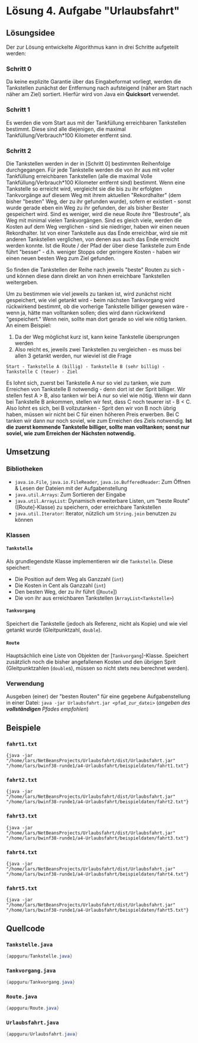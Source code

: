 # Lösung 4. Aufgabe "Urlaubsfahrt"

## Lösungsidee

Der zur Lösung entwickelte Algorithmus kann in drei Schritte aufgeteilt werden: 

### Schritt 0

Da keine explizite Garantie über das Eingabeformat vorliegt, werden die Tankstellen zunächst der Entfernung nach aufsteigend (näher am Start nach näher am Ziel) sortiert. Hierfür wird von Java ein **Quicksort** verwendet.

### Schritt 1

Es werden die vom Start aus mit der Tankfüllung erreichbaren Tankstellen bestimmt. Diese sind alle diejenigen, die maximal Tankfüllung/Verbrauch*100 Kilometer entfernt sind.

### Schritt 2

Die Tankstellen werden in der in [Schritt 0] bestimmten Reihenfolge durchgegangen. Für jede Tankstelle werden die von ihr aus mit voller Tankfüllung erreichbaren Tankstellen (alle die maximal Volle Tankfüllung/Verbrauch*100 Kilometer entfernt sind) bestimmt. Wenn eine Tankstelle so erreicht wird, vergleicht sie die bis zu ihr erfolgten Tankvorgänge auf diesem Weg mit ihrem aktuellen "Rekordhalter" (dem bisher "besten" Weg, der zu ihr gefunden wurde), sofern er existiert - sonst wurde gerade eben ein Weg zu ihr gefunden, der als bisher Bester gespeichert wird. Sind es weniger, wird die neue Route ihre "Bestroute", als Weg mit minimal vielen Tankvorgängen. Sind es gleich viele, werden die Kosten auf dem Weg verglichen - sind sie niedriger, haben wir einen neuen Rekordhalter.
Ist von einer Tankstelle aus das Ende erreichbar, wird sie mit anderen Tankstellen verglichen, von denen aus auch das Ende erreicht werden konnte. Ist die Route / der Pfad der über diese Tankstelle zum Ende führt "besser" - d.h. weniger Stopps oder geringere Kosten - haben wir einen neuen besten Weg zum Ziel gefunden.

So finden die Tankstellen der Reihe nach jeweils "beste" Routen zu sich - und können diese dann direkt an von ihnen erreichbare Tankstellen weitergeben.

Um zu bestimmen wie viel jeweils zu tanken ist, wird zunächst nicht gespeichert, wie viel getankt wird - beim nächsten Tankvorgang wird rückwirkend bestimmt, ob die vorherige Tankstelle billiger gewesen wäre - wenn ja, hätte man volltanken sollen; dies wird dann rückwirkend "gespeichert." Wenn nein, sollte man dort gerade so viel wie nötig tanken. An einem Beispiel:

1. Da der Weg möglichst kurz ist, kann keine Tankstelle übersprungen werden
2. Also reicht es, jeweils zwei Tankstellen zu vergleichen - es muss bei allen 3 getankt werden, nur wieviel ist die Frage
```
Start - Tankstelle A (billig) - Tankstelle B (sehr billig) - Tankstelle C (teuer) - Ziel
```
Es lohnt sich, zuerst bei Tankstelle A nur so viel zu tanken, wie zum Erreichen von Tankstelle B notwendig - denn dort ist der Sprit billiger. Wir stellen fest A > B, also tanken wir bei A nur so viel wie nötig. Wenn wir dann bei Tankstelle B ankommen, stellen wir fest, dass C noch teuerer ist - B < C. Also lohnt es sich, bei B vollzutanken - Sprit den wir von B noch übrig haben, müssen wir nicht bei C für einen höheren Preis erwerben. Bei C tanken wir dann nur noch soviel, wie zum Erreichen des Ziels notwendig. **Ist die zuerst kommende Tankstelle billiger, sollte man volltanken; sonst nur soviel, wie zum Erreichen der Nächsten notwendig.**

## Umsetzung

### Bibliotheken

* `java.io.File`, `java.io.FileReader`, `java.io.BufferedReader`: Zum Öffnen & Lesen der Dateien mit der Aufgabenstellung
* `java.util.Arrays`: Zum Sortieren der Eingabe
* `java.util.ArrayList`: Dynamisch erweiterbare Listen, um "beste Route" ([Route]-Klasse) zu speichern, oder erreichbare Tankstellen
* `java.util.Iterator`: Iterator, nützlich um `String.join` benutzen zu können

### Klassen

#### `Tankstelle`

Als grundlegendste Klasse implementieren wir die `Tankstelle`. Diese speichert: 

* Die Position auf dem Weg als Ganzzahl (`int`)
* Die Kosten in Cent als Ganzzahl (`int`)
* Den besten Weg, der zu ihr führt ([`Route`])
* Die von ihr aus erreichbaren Tankstellen (`ArrayList<Tankstelle>`)
  
#### `Tankvorgang`

Speichert die Tankstelle (jedoch als Referenz, nicht als Kopie) und wie viel getankt wurde (Gleitpunktzahl, `double`).

#### `Route`

Hauptsächlich eine Liste von Objekten der [`Tankvorgang`]-Klasse. 
Speichert zusätzlich noch die bisher angefallenen Kosten und den übrigen Sprit (Gleitpunktzahlen (`double`s), müssen so nicht stets neu berechnet werden).

### Verwendung

Ausgeben (einer) der "besten Routen" für eine gegebene Aufgabenstellung in einer Datei: `java -jar Urlaubsfahrt.jar <pfad_zur_datei>` (*angeben des **vollständigen** Pfades empfohlen*)

## Beispiele

### `fahrt1.txt`

`{java -jar "/home/lars/NetBeansProjects/Urlaubsfahrt/dist/Urlaubsfahrt.jar" "/home/lars/bwinf38-runde1/a4-Urlaubsfahrt/beispieldaten/fahrt1.txt"}`

### `fahrt2.txt`

`{java -jar "/home/lars/NetBeansProjects/Urlaubsfahrt/dist/Urlaubsfahrt.jar" "/home/lars/bwinf38-runde1/a4-Urlaubsfahrt/beispieldaten/fahrt2.txt"}`

### `fahrt3.txt`

`{java -jar "/home/lars/NetBeansProjects/Urlaubsfahrt/dist/Urlaubsfahrt.jar" "/home/lars/bwinf38-runde1/a4-Urlaubsfahrt/beispieldaten/fahrt3.txt"}`

### `fahrt4.txt`

`{java -jar "/home/lars/NetBeansProjects/Urlaubsfahrt/dist/Urlaubsfahrt.jar" "/home/lars/bwinf38-runde1/a4-Urlaubsfahrt/beispieldaten/fahrt4.txt"}`

### `fahrt5.txt`

`{java -jar "/home/lars/NetBeansProjects/Urlaubsfahrt/dist/Urlaubsfahrt.jar" "/home/lars/bwinf38-runde1/a4-Urlaubsfahrt/beispieldaten/fahrt5.txt"}`

## Quellcode

### `Tankstelle.java`

```java
{appguru/Tankstelle.java}
```

### `Tankvorgang.java`

```java
{appguru/Tankvorgang.java}
```

### `Route.java`

```java
{appguru/Route.java}
```

### `Urlaubsfahrt.java`

```java
{appguru/Urlaubsfahrt.java}
```
